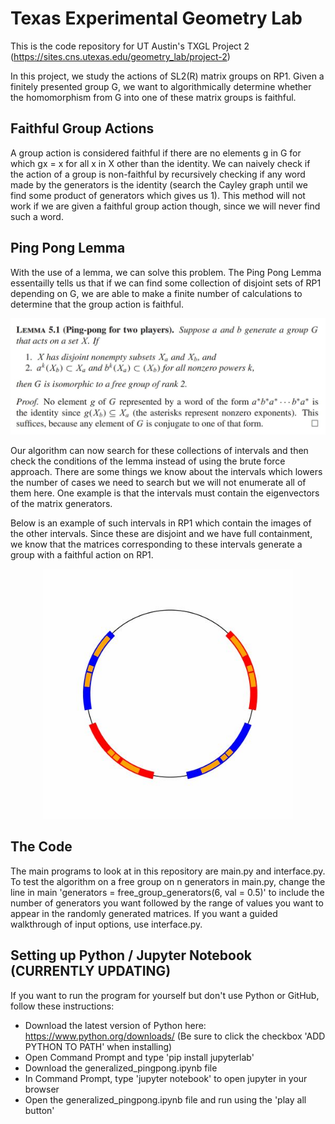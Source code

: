 # Texas Experimental Geometry Lab
This is the code repository for UT Austin's TXGL Project 2 (https://sites.cns.utexas.edu/geometry_lab/project-2)

In this project, we study the actions of SL2(R) matrix groups on RP1. Given a finitely presented group G, we want to algorithmically determine whether the homomorphism from G into one of these matrix groups is faithful.

## Faithful Group Actions
A group action is considered faithful if there are no elements g in G for which gx = x for all x in X other than the identity. We can naively check if the action of a group is non-faithful by recursively checking if any word made by the generators is the identity (search the Cayley graph until we find some product of generators which gives us 1). This method will not work if we are given a faithful group action though, since we will never find such a word.

## Ping Pong Lemma
With the use of a lemma, we can solve this problem. The Ping Pong Lemma essentailly tells us that if we can find some collection of disjoint sets of RP1 depending on G, we are able to make a finite number of calculations to determine that the group action is faithful.

<p align='center'>
  <img src='./imgs/pingpong.JPG' width='600'>
</p>

Our algorithm can now search for these collections of intervals and then check the conditions of the lemma instead of using the brute force approach. There are some things we know about the intervals which lowers the number of cases we need to search but we will not enumerate all of them here. One example is that the intervals must contain the eigenvectors of the matrix generators.

Below is an example of such intervals in RP1 which contain the images of the other intervals. Since these are disjoint and we have full containment, we know that the matrices corresponding to these intervals generate a group with a faithful action on RP1.

<p align='center'>
  <img src='./imgs/good_intervals.JPG' width='400'>
</p>

## The Code
The main programs to look at in this repository are main.py and interface.py. To test the algorithm on a free group on n generators in main.py, change the line in main 'generators = free_group_generators(6, val = 0.5)' to include the number of generators you want followed by the range of values you want to appear in the randomly generated matrices. If you want a guided walkthrough of input options, use interface.py.

## Setting up Python / Jupyter Notebook (CURRENTLY UPDATING)
If you want to run the program for yourself but don't use Python or GitHub, follow these instructions:
  - Download the latest version of Python here: https://www.python.org/downloads/ (Be sure to click the checkbox 'ADD PYTHON TO PATH' when installing)
  - Open Command Prompt and type 'pip install jupyterlab'
  - Download the generalized_pingpong.ipynb file
  - In Command Prompt, type 'jupyter notebook' to open jupyter in your browser
  - Open the generalized_pingpong.ipynb file and run using the 'play all button'
